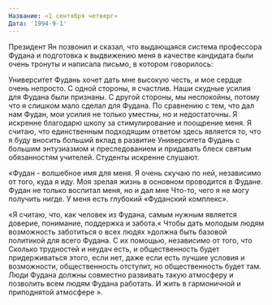 ```yaml
---
Название: «1 сентября четверг»
Дата: '1994-9-1'
---
```


Президент Ян позвонил и сказал, что выдающаяся система профессора Фудана и подготовка к выдвижению меня в качестве кандидата были очень тронуты и написала письмо, в котором говорилось:

Университет Фудань хочет дать мне высокую честь, и мое сердце очень непросто. С одной стороны, я счастлив. Наши скудные усилия для Фудана были признаны. С другой стороны, мы неспокойны, потому что я слишком мало сделал для Фудана. По сравнению с тем, что дал нам Фудан, мои усилия не только уместны, но и недостаточны. Я искренне благодарю школу за стимулирование и поощрение меня. Я считаю, что единственным подходящим ответом здесь является то, что я буду вносить больший вклад в развитие Университета Фудань с большим энтузиазмом и преследованием и придавать блеск святым обязанностям учителей. Студенты искренне слушают.

«Фудан - волшебное имя для меня. Я очень скучаю по ней, независимо от того, куда я иду. Моя зрелая жизнь в основном проводится в Фудане. Фудан не только воспитал меня, но и дал мне Что-то, чего я не могу получить нигде. У меня есть глубокий «Фуданский комплекс».

«Я считаю, что, как человек из Фудана, самым нужным является доверие, понимание, поддержка и забота.« Чтобы дать молодым людям возможность заботиться о всех людях »должна быть базовой политикой для всего Фудана. С их помощью, независимо от того, что Сколько трудностей и неудач есть, и общественность будет придерживаться этого, если нет, даже если есть лучшие условия и возможности, общественность отступит, но общественность будет там. Люди Фудана должны совместно развивать такую ​​атмосферу и позволить всем людям Фудана работать. И жить в гармоничной и приподнятой атмосфере ».

